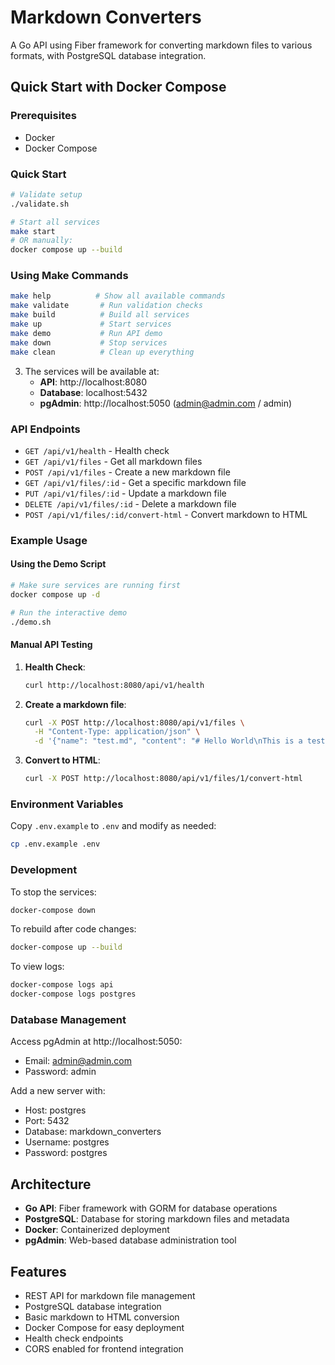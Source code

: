 # Markdown Converters

A Go API using Fiber framework for converting markdown files to various formats, with PostgreSQL database integration.

## Quick Start with Docker Compose

### Prerequisites
- Docker
- Docker Compose

### Quick Start
```bash
# Validate setup
./validate.sh

# Start all services
make start
# OR manually:
docker compose up --build
```

### Using Make Commands
```bash
make help          # Show all available commands
make validate       # Run validation checks
make build          # Build all services
make up             # Start services
make demo           # Run API demo
make down           # Stop services
make clean          # Clean up everything
```

3. The services will be available at:
   - **API**: http://localhost:8080
   - **Database**: localhost:5432
   - **pgAdmin**: http://localhost:5050 (admin@admin.com / admin)

### API Endpoints

- `GET /api/v1/health` - Health check
- `GET /api/v1/files` - Get all markdown files
- `POST /api/v1/files` - Create a new markdown file
- `GET /api/v1/files/:id` - Get a specific markdown file
- `PUT /api/v1/files/:id` - Update a markdown file
- `DELETE /api/v1/files/:id` - Delete a markdown file
- `POST /api/v1/files/:id/convert-html` - Convert markdown to HTML

### Example Usage

#### Using the Demo Script
```bash
# Make sure services are running first
docker compose up -d

# Run the interactive demo
./demo.sh
```

#### Manual API Testing

1. **Health Check**:
   ```bash
   curl http://localhost:8080/api/v1/health
   ```

2. **Create a markdown file**:
   ```bash
   curl -X POST http://localhost:8080/api/v1/files \
     -H "Content-Type: application/json" \
     -d '{"name": "test.md", "content": "# Hello World\nThis is a test markdown file."}'
   ```

3. **Convert to HTML**:
   ```bash
   curl -X POST http://localhost:8080/api/v1/files/1/convert-html
   ```

### Environment Variables

Copy `.env.example` to `.env` and modify as needed:

```bash
cp .env.example .env
```

### Development

To stop the services:
```bash
docker-compose down
```

To rebuild after code changes:
```bash
docker-compose up --build
```

To view logs:
```bash
docker-compose logs api
docker-compose logs postgres
```

### Database Management

Access pgAdmin at http://localhost:5050:
- Email: admin@admin.com
- Password: admin

Add a new server with:
- Host: postgres
- Port: 5432
- Database: markdown_converters
- Username: postgres
- Password: postgres

## Architecture

- **Go API**: Fiber framework with GORM for database operations
- **PostgreSQL**: Database for storing markdown files and metadata
- **Docker**: Containerized deployment
- **pgAdmin**: Web-based database administration tool

## Features

- REST API for markdown file management
- PostgreSQL database integration
- Basic markdown to HTML conversion
- Docker Compose for easy deployment
- Health check endpoints
- CORS enabled for frontend integration